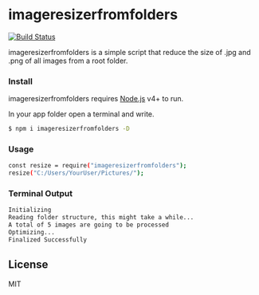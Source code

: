 # imageresizerfromfolders

[![Build Status](https://travis-ci.org/joemccann/dillinger.svg?branch=master)](https://travis-ci.org/joemccann/dillinger)

imageresizerfromfolders is a simple script that reduce the size of .jpg and .png of all images from a root folder.

### Install

imageresizerfromfolders requires [Node.js](https://nodejs.org/) v4+ to run.

In your app folder open a terminal and write.

```sh
$ npm i imageresizerfromfolders -D
```
### Usage
```sh
const resize = require("imageresizerfromfolders");
resize("C:/Users/YourUser/Pictures/");
```

### Terminal Output
```sh
Initializing
Reading folder structure, this might take a while...
A total of 5 images are going to be processed
Optimizing...
Finalized Successfully
```


License
----

MIT
